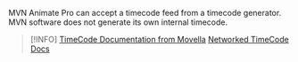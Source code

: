 MVN Animate Pro can accept a timecode feed from a timecode generator. MVN software does not generate its own internal timecode. 

> [!INFO]
[TimeCode Documentation from Movella](https://base.movella.com/s/article/LTC-Timecode-in-MVN?language=en_US)
[Networked TimeCode Docs](https://base.movella.com/s/article/MVN-Network-Sync-now-has-Time-Synchronization?language=en_US)

